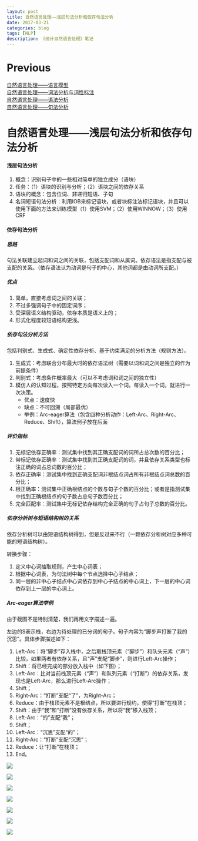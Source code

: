 ```yaml
--- 
layout: post 
title: 自然语言处理——浅层句法分析和依存句法分析
date: 2017-03-21 
categories: blog 
tags: [NLP] 
description: 《统计自然语言处理》笔记
--- 
```


# Previous

[自然语言处理——语言模型](http://skyhigh233.com/blog/2017/03/21/nlp-note-1/)  
[自然语言处理——词法分析与词性标注](http://skyhigh233.com/blog/2017/03/21/nlp-note-2/)  
[自然语言处理——语法分析](http://skyhigh233.com/blog/2017/03/21/nlp-note-3/)  
[自然语言处理——句法分析](http://skyhigh233.com/blog/2017/03/21/nlp-note-4/)


# 自然语言处理——浅层句法分析和依存句法分析

#### 浅层句法分析

1. 概念：识别句子中的一些相对简单的独立成分（语块）
2. 任务：（1）语块的识别与分析；（2）语块之间的依存关系
3. 语块的概念：包含位词、非递归短语、子句
4. 名词短语句法分析：利用IOB来标记语块，或者块标注法标记语块，并且可以使用下面的方法来训练模型（1）使用SVM；（2）使用WINNOW；（3）使用CRF


#### 依存句法分析

##### 思路

句法关联建立起词和词之间的关联，包括支配词和从属词。依存语法是指支配与被支配的关系。（依存语法认为动词是句子的中心，其他词都是由动词所支配。）

##### 优点

1. 简单，直接考虑词之间的关联；
2. 不过多强调句子中的固定词序；
3. 受深层语义结构驱动，依存本质是语义上的；
4. 形式化程度较短语结构更浅。

##### 依存句法分析方法

包括判别式、生成式、确定性依存分析、基于约束满足的分析方法（规则方法）。

1. 生成式：考虑联合分布最大时的依存语法树（需要以词和词之间是独立的作为前提条件）
2. 判别式：考虑条件概率最大（可以不考虑词和词之间的独立性）
3. 模仿人的认知过程，按照特定方向每次读入一个词。每读入一个词，就进行一次决策。
	* 优点：速度快
	* 缺点：不可回溯（局部最优）
	* 举例：Arc-eager算法（包含四种分析动作：Left-Arc、Right-Arc、Reduce、Shift），算法例子放在后面
        
##### 评价指标

1. 无标记依存正确率：测试集中找到其正确支配词的词所占总次数的百分比；
2. 带标记依存正确率：测试集中找到其正确支配词的词，并且依存关系类型也标注正确的词占总词数的百分比；
3. 依存正确率：测试集中找到正确支配词非根结点词占所有非根结点词总数的百分比；
4. 根正确率：测试集中正确根结点的个数与句子个数的百分比；或者是指测试集中找到正确根结点的句子数占总句子数百分比；
5. 完全匹配率：测试集中无标记依存结构完全正确的句子占句子总数的百分比。

##### 依存分析树与短语结构树的关系

依存分析树可以由短语结构树得到，但是反过来不行（一颗依存分析树对应多种可能的短语结构树）。

转换步骤：

1. 定义中心词抽取规则，产生中心词表；
2. 根据中心词表，为句法树中每个节点选择中心子结点；
3. 同一层的非中心子结点中心词依存到中心子结点的中心词上，下一层的中心词依存到上一层的中心词上。
 
 
##### Arc-eager算法举例

由于截图不是特别清楚，我们再用文字描述一遍。

左边的S表示栈，右边为待处理的已分词的句子。句子内容为“脚步声打断了我的沉思”。具体步骤描述如下：

1. Left-Arc：将“脚步”存入栈中，之后取栈顶元素（“脚步”）和队头元素（“声”）比较，如果两者有依存关系，且“声”支配“脚步”，则进行Left-Arc操作；
2. Shift：将已经完成的部分放入栈中（如下图）；
3. Left-Arc：比对当前栈顶元素（“声”）和队列元素（“打断”）的依存关系，发现也是Left-Arc，那么进行Left-Arc操作；
4. Shift；
5. Right-Arc：“打断”支配“了”，为Right-Arc；
6. Reduce：由于栈顶元素不是根结点，所以要进行规约，使得“打断”在栈顶；
7. Shift：由于“我”和“打断”没有依存关系，所以将“我”移入栈顶；
8. Left-Arc：“的”支配“我”；
9. Shift；
10. Left-Arc：“沉思”支配“的”；
11. Right-Arc：“打断”支配“沉思”；
12. Reduce：让“打断”在栈顶；
13. End。

![](http://bloglxm.oss-cn-beijing.aliyuncs.com/nlp-note5-1.png)

![](http://bloglxm.oss-cn-beijing.aliyuncs.com/nlp-note5-2.png)

![](http://bloglxm.oss-cn-beijing.aliyuncs.com/nlp-note5-3.png)

![](http://bloglxm.oss-cn-beijing.aliyuncs.com/nlp-note5-4.png)

![](http://bloglxm.oss-cn-beijing.aliyuncs.com/nlp-note5-5.png)

![](http://bloglxm.oss-cn-beijing.aliyuncs.com/nlp-note5-6.png)

![](http://bloglxm.oss-cn-beijing.aliyuncs.com/nlp-note5-7.png) 
   
    